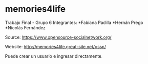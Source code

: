 # memories4life
Trabajo Final - Grupo 6
Integrantes:
*Fabiana Padilla
*Hernán Prego
*Nicolás Fernández

Source: https://www.opensource-socialnetwork.org/

Website: http://memories4life.great-site.net/ossn/

Puede crear un usuario e ingresar directamente.
